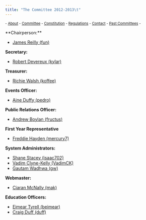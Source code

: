 ```yaml
---
title: "The Committee 2012-2013\t"
---
```


 <sub> - [About](../../) - [Committee](../../committee) - [Constitution](../../constitution) - [Regulations](../../regulations) - [Contact](../../contact) - [Past Committees](../../past-committees) -</sub>
<div>**Chairperson:**</div>

*   [James Reilly (fun)](../../about/contact/fun)

**Secretary:**

*   [Robert Devereux (kylar)](../../about/contact/kylar)

**Treasurer:**

*   [Richie Walsh (koffee)](../../about/contact/koffee)

**Events Officer:**

*   [Aine Duffy (pedro)](../../about/contact/pedro)

**Public Relations Officer:**

*   [Andrew Boylan (fructus)](../../about/contact/fructus)

**First Year Representative**

*   [Freddie Hayden (mercury7)](../../about/contact/mercury7)

**System Administrators:**

*   [Shane Stacey (isaac702)](../../about/contact/isaac702)
*   [Vadim Clyne-Kelly (VadimCK)](../../about/contact/vadimck)
*   [Gautam Wadhwa (gw)](../../about/contact/gw)

**Webmaster:**

*   [Ciaran McNally (mak)](../../about/contact/mak)

**Education Officers:**

*   [Eimear Tyrell (beimear)](../../about/contact/beimear)
*   [Craig Duff (duff)](../../about/contact/duff)